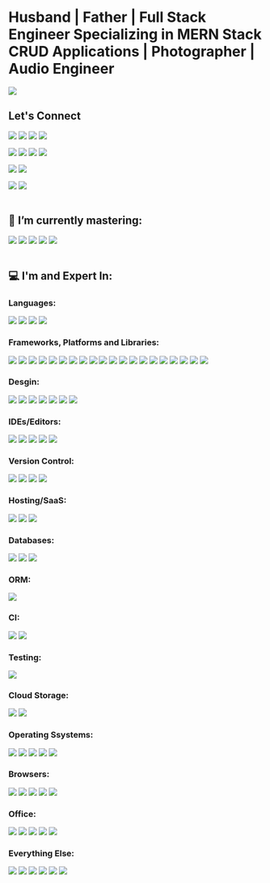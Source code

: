 # Husband | Father | Full Stack Engineer Specializing in MERN Stack CRUD Applications | Photographer | Audio Engineer

<img src='https://sdk.bitmoji.com/render/panel/e0c8b93f-c246-46e8-9db2-ec0cb01ec9eb-66fa0a7b-3891-46dc-b7f7-14a8ec836ef9-v1.png?transparent=1&palette=1'/>

## Let's Connect

<a href="mailto:jmsmall89@gmail.com?subject='Found you on GitHub'" alt='gmail'><img src="https://img.shields.io/badge/Gmail-D14836?style=for-the-badge&logo=gmail&logoColor=white"></a>
<a alt='messenger' href=""><img src="https://img.shields.io/badge/Messenger-00B2FF?style=for-the-badge&logo=messenger&logoColor=white"></a>
<a alt='zoom' href=""><img src="https://img.shields.io/badge/Zoom-2D8CFF?style=for-the-badge&logo=zoom&logoColor=white"></a>
<a alt='slack' href=""><img src="https://img.shields.io/badge/Slack-4A154B?style=for-the-badge&logo=slack&logoColor=white"></a>

<a alt='linkedin' href="https://www.linkedin.com/in/joshuamsmall/"><img src="https://img.shields.io/badge/linkedin-%230077B5.svg?style=for-the-badge&logo=linkedin&logoColor=white"></a>
<a alt='facebook' href="https://www.facebook.com/WasteOfADrumBum/"><img src="https://img.shields.io/badge/Facebook-%231877F2.svg?style=for-the-badge&logo=Facebook&logoColor=white"></a>
<a alt='instagram' href="https://www.instagram.com/one_small_family/"><img src="https://img.shields.io/badge/One_Small_Family-%23E4405F.svg?style=for-the-badge&logo=Instagram&logoColor=white"></a>
<a alt='tiktok' href=""><img src="https://img.shields.io/badge/<handle>-%23000000.svg?style=for-the-badge&logo=TikTok&logoColor=white"></a>

<a alt='steam' href="https://steamcommunity.com/id/wasteofadrumbum/"><img src="https://img.shields.io/badge/steam-%23000000.svg?style=for-the-badge&logo=steam&logoColor=white"></a>
<a alt='xbox' href="https://account.xbox.com/Profile?Gamertag=Kidd%20Kaos%2069"><img src="https://img.shields.io/badge/xbox-%23107C10.svg?style=for-the-badge&logo=xbox&logoColor=white"></a>

<a alt='spotify' href="https://open.spotify.com/user/1224180199"><img src="https://img.shields.io/badge/Spotify-1ED760?style=for-the-badge&logo=spotify&logoColor=white"></a>
<a alt='soundcloud' href="https://soundcloud.com/wasteofadrumbum"><img src="https://img.shields.io/badge/sound%20cloud-FF5500?style=for-the-badge&logo=soundcloud&logoColor=white"></a>
</br>
</br>

## 🌱 I’m currently mastering:

<span><img src="https://img.shields.io/badge/ruby-%23CC342D.svg?style=for-the-badge&logo=ruby&logoColor=white" /></span>
<span><img src="https://img.shields.io/badge/rails-%23CC0000.svg?style=for-the-badge&logo=ruby-on-rails&logoColor=whit" /></span>
<span><img src="https://img.shields.io/badge/python-3670A0?style=for-the-badge&logo=python&logoColor=ffdd54" /></span>
<span><img src="https://img.shields.io/badge/typescript-%23007ACC.svg?style=for-the-badge&logo=typescript&logoColor=white" /></span>
<span><img src="https://img.shields.io/badge/postgres-%23316192.svg?style=for-the-badge&logo=postgresql&logoColor=white" /></span>
</br>
</br>

## 💻 I'm and Expert In:

### Languages:

<span><img src="https://img.shields.io/badge/css3-%231572B6.svg?style=for-the-badge&logo=css3&logoColor=white"/></span>
<span><img src="https://img.shields.io/badge/html5-%23E34F26.svg?style=for-the-badge&logo=html5&logoColor=white"/></span>
<span><img src="https://img.shields.io/badge/javascript-%23323330.svg?style=for-the-badge&logo=javascript&logoColor=%23F7DF1E"/></span>
<span><img src="https://img.shields.io/badge/php-%23777BB4.svg?style=for-the-badge&logo=php&logoColor=white"/></span>

### Frameworks, Platforms and Libraries:

<span><img src="https://img.shields.io/badge/.NET-5C2D91?style=for-the-badge&logo=.net&logoColor=white"/></span>
<span><img src="https://img.shields.io/badge/angular.js-%23E23237.svg?style=for-the-badge&logo=angularjs&logoColor=white"/></span>
<span><img src="https://img.shields.io/badge/bootstrap-%23563D7C.svg?style=for-the-badge&logo=bootstrap&logoColor=white"/></span>
<span><img src="https://img.shields.io/badge/express.js-%23404d59.svg?style=for-the-badge&logo=express&logoColor=%2361DAFB"/></span>
<span><img src="https://img.shields.io/badge/green%20sock-88CE02?style=for-the-badge&logo=greensock&logoColor=white"/></span>
<span><img src="https://img.shields.io/badge/jquery-%230769AD.svg?style=for-the-badge&logo=jquery&logoColor=white"/></span>
<span><img src="https://img.shields.io/badge/JWT-black?style=for-the-badge&logo=JSON%20web%20tokens"/></span>
<span><img src="https://img.shields.io/badge/less-2B4C80?style=for-the-badge&logo=less&logoColor=white"/></span>
<span><img src="https://img.shields.io/badge/NPM-%23000000.svg?style=for-the-badge&logo=npm&logoColor=white"/></span>
<span><img src="https://img.shields.io/badge/nestjs-%23E0234E.svg?style=for-the-badge&logo=nestjs&logoColor=white"/></span>
<span><img src="https://img.shields.io/badge/Next-black?style=for-the-badge&logo=next.js&logoColor=white"/></span>
<span><img src="https://img.shields.io/badge/node.js-6DA55F?style=for-the-badge&logo=node.js&logoColor=white"/></span>
<span><img src="https://img.shields.io/badge/react-%2320232a.svg?style=for-the-badge&logo=react&logoColor=%2361DAFB"/></span>
<span><img src="https://img.shields.io/badge/react_native-%2320232a.svg?style=for-the-badge&logo=react&logoColor=%2361DAFB"/></span>
<span><img src="https://img.shields.io/badge/React_Router-CA4245?style=for-the-badge&logo=react-router&logoColor=white"/></span>
<span><img src="https://img.shields.io/badge/redux-%23593d88.svg?style=for-the-badge&logo=redux&logoColor=white"/></span>
<span><img src="https://img.shields.io/badge/SASS-hotpink.svg?style=for-the-badge&logo=SASS&logoColor=white"/></span>
<span><img src="https://img.shields.io/badge/Socket.io-black?style=for-the-badge&logo=socket.io&badgeColor=010101"/></span>
<span><img src="https://img.shields.io/badge/webpack-%238DD6F9.svg?style=for-the-badge&logo=webpack&logoColor=black"/></span>
<span><img src="https://img.shields.io/badge/yarn-%232C8EBB.svg?style=for-the-badge&logo=yarn&logoColor=white"/></span>

### Desgin:

<span><img src="https://img.shields.io/badge/adobe-%23FF0000.svg?style=for-the-badge&logo=adobe&logoColor=white"/></span>
<span><img src="https://img.shields.io/badge/Adobe%20Acrobat%20Reader-EC1C24.svg?style=for-the-badge&logo=Adobe%20Acrobat%20Reader&logoColor=white"/></span>
<span><img src="https://img.shields.io/badge/Adobe%20Creative%20Cloud-DA1F26.svg?style=for-the-badge&logo=Adobe%20Creative%20Cloud&logoColor=white"/></span>
<span><img src="https://img.shields.io/badge/Adobe%20Lightroom-31A8FF.svg?style=for-the-badge&logo=Adobe%20Lightroom&logoColor=white"/></span>
<span><img src="https://img.shields.io/badge/adobephotoshop-%2331A8FF.svg?style=for-the-badge&logo=adobephotoshop&logoColor=white"/></span>
<span><img src="https://img.shields.io/badge/Adobe%20XD-470137?style=for-the-badge&logo=Adobe%20XD&logoColor=#FF61F6"/></span>
<span><img src="https://img.shields.io/badge/Canva-%2300C4CC.svg?style=for-the-badge&logo=Canva&logoColor=white"/></span>

### IDEs/Editors:

<span><img src="https://img.shields.io/badge/CodePen-white?style=for-the-badge&logo=codepen&logoColor=black"/></span>
<span><img src="https://img.shields.io/badge/Codesandbox-040404?style=for-the-badge&logo=codesandbox&logoColor=DBDBDB"/></span>
<span><img src="https://img.shields.io/badge/Visual%20Studio%20Code-0078d7.svg?style=for-the-badge&logo=visual-studio-code&logoColor=white"/></span>
<span><img src="https://img.shields.io/badge/Visual%20Studio-5C2D91.svg?style=for-the-badge&logo=visual-studio&logoColor=white"/></span>
<span><img src="https://img.shields.io/badge/Xcode-007ACC?style=for-the-badge&logo=Xcode&logoColor=white"/></span>

### Version Control:

<span><img src="https://img.shields.io/badge/bitbucket-%230047B3.svg?style=for-the-badge&logo=bitbucket&logoColor=white"/></span>
<span><img src="https://img.shields.io/badge/git-%23F05033.svg?style=for-the-badge&logo=git&logoColor=white"/></span>
<span><img src="https://img.shields.io/badge/github-%23121011.svg?style=for-the-badge&logo=github&logoColor=white"/></span>
<span><img src="https://img.shields.io/badge/gitlab-%23181717.svg?style=for-the-badge&logo=gitlab&logoColor=white"/></span>

### Hosting/SaaS:

<span><img src="https://img.shields.io/badge/AWS-%23FF9900.svg?style=for-the-badge&logo=amazon-aws&logoColor=white"/></span>
<span><img src="https://img.shields.io/badge/azure-%230072C6.svg?style=for-the-badge&logo=azure-devops&logoColor=white"/></span>
<span><img src="https://img.shields.io/badge/heroku-%23430098.svg?style=for-the-badge&logo=heroku&logoColor=white"/></span>

### Databases:

<span><img src="https://img.shields.io/badge/Microsoft%20SQL%20Sever-CC2927?style=for-the-badge&logo=microsoft%20sql%20server&logoColor=white"/></span>
<span><img src="https://img.shields.io/badge/MongoDB-%234ea94b.svg?style=for-the-badge&logo=mongodb&logoColor=white"/></span>
<span><img src="https://img.shields.io/badge/mysql-%2300f.svg?style=for-the-badge&logo=mysql&logoColor=white"/></span>

### ORM:

<span><img src="https://img.shields.io/badge/Sequelize-52B0E7?style=for-the-badge&logo=Sequelize&logoColor=white"/></span>

### CI:

<span><img src="https://img.shields.io/badge/GitLabCI-%23181717.svg?style=for-the-badge&logo=gitlab&logoColor=white"/></span>
<span><img src="https://img.shields.io/badge/travisci-%232B2F33.svg?style=for-the-badge&logo=travis&logoColor=white"/></span>

### Testing:

<span><img src="https://img.shields.io/badge/-jest-%23C21325?style=for-the-badge&logo=jest&logoColor=white"/></span>

### Cloud Storage:

<span><img src="https://img.shields.io/badge/Dropbox-%233B4D98.svg?style=for-the-badge&logo=Dropbox&logoColor=white"/></span>
<span><img src="https://img.shields.io/badge/Google%20Drive-4285F4?style=for-the-badge&logo=googledrive&logoColor=white"/></span>

### Operating Ssystems:

<span><img src="https://img.shields.io/badge/Android-3DDC84?style=for-the-badge&logo=android&logoColor=white"/></span>
<span><img src="https://img.shields.io/badge/iOS-000000?style=for-the-badge&logo=ios&logoColor=white"/></span>
<span><img src="https://img.shields.io/badge/Linux-FCC624?style=for-the-badge&logo=linux&logoColor=black"/></span>
<span><img src="https://img.shields.io/badge/mac%20os-000000?style=for-the-badge&logo=macos&logoColor=F0F0F0"/></span>
<span><img src="https://img.shields.io/badge/Windows-0078D6?style=for-the-badge&logo=windows&logoColor=white"/></span>

### Browsers:

<span><img src="https://img.shields.io/badge/Edge-0078D7?style=for-the-badge&logo=Microsoft-edge&logoColor=white"/></span>
<span><img src="https://img.shields.io/badge/Firefox-FF7139?style=for-the-badge&logo=Firefox-Browser&logoColor=white"/></span>
<span><img src="https://img.shields.io/badge/Google%20Chrome-4285F4?style=for-the-badge&logo=GoogleChrome&logoColor=white"/></span>
<span><img src="https://img.shields.io/badge/Internet%20Explorer-0076D6?style=for-the-badge&logo=Internet%20Explorer&logoColor=white"/></span>
<span><img src="https://img.shields.io/badge/Safari-000000?style=for-the-badge&logo=Safari&logoColor=white"/></span>

### Office:

<span><img src="https://img.shields.io/badge/Microsoft-0078D4?style=for-the-badge&logo=microsoft&logoColor=white"/></span>
<span><img src="https://img.shields.io/badge/Microsoft_Excel-217346?style=for-the-badge&logo=microsoft-excel&logoColor=white"/></span>
<span><img src="https://img.shields.io/badge/Microsoft_Office-D83B01?style=for-the-badge&logo=microsoft-office&logoColor=white"/></span>
<span><img src="https://img.shields.io/badge/Microsoft_PowerPoint-B7472A?style=for-the-badge&logo=microsoft-powerpoint&logoColor=white"/></span>
<span><img src="https://img.shields.io/badge/Microsoft_Word-2B579A?style=for-the-badge&logo=microsoft-word&logoColor=white"/></span>

### Everything Else:

<span><img src="https://img.shields.io/badge/Babel-F9DC3e?style=for-the-badge&logo=babel&logoColor=black"/></span>
<span><img src="https://img.shields.io/badge/docker-%230db7ed.svg?style=for-the-badge&logo=docker&logoColor=white"/></span>
<span><img src="https://img.shields.io/badge/ESLint-4B3263?style=for-the-badge&logo=eslint&logoColor=white"/></span>
<span><img src="https://img.shields.io/badge/jira-%230A0FFF.svg?style=for-the-badge&logo=jira&logoColor=white"/></span>
<span><img src="https://img.shields.io/badge/Postman-FF6C37?style=for-the-badge&logo=postman&logoColor=white"/></span>
<span><img src="https://img.shields.io/badge/WordPress-%23117AC9.svg?style=for-the-badge&logo=WordPress&logoColor=white"/></span>

<!--
**WasteOfADrumBum/WasteOfADrumBum** is a ✨ _special_ ✨ repository because its `README.md` (this file) appears on your GitHub profile.

Here are some ideas to get you started:

- 🔭 I’m currently working on ...
- 🌱 I’m currently learning ...
- 👯 I’m looking to collaborate on ...
- 🤔 I’m looking for help with ...
- 💬 Ask me about ...
- 📫 How to reach me: ...
- 😄 Pronouns: ...
- ⚡ Fun fact: ...
-->
